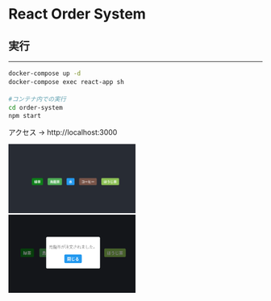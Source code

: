 # React Order System

## 実行

---

```bash
docker-compose up -d
docker-compose exec react-app sh

#コンテナ内での実行
cd order-system
npm start
```

アクセス -> http://localhost:3000

<img src="./figures/order_view1.png" width=50%>

<br>

<img src="./figures/order_view2.png" width=50%>
